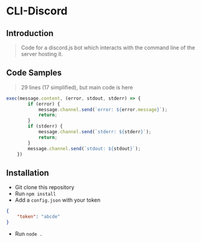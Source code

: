 # CLI-Discord

## Introduction

> Code for a discord.js bot which interacts with the command line of the server hosting it.

## Code Samples

> 29 lines (17 simplified), but main code is here
```js
exec(message.content, (error, stdout, stderr) => {
        if (error) {
            message.channel.send(`error: ${error.message}`);
            return;
        }
        if (stderr) {
            message.channel.send(`stderr: ${stderr}`);
            return;
        }
        message.channel.send(`stdout: ${stdout}`);
    })

```

## Installation

- Git clone this repository
- Run `npm install`
- Add a `config.json` with your  token
```json
{
    "token": "abcde"
}
```
- Run `node .`
